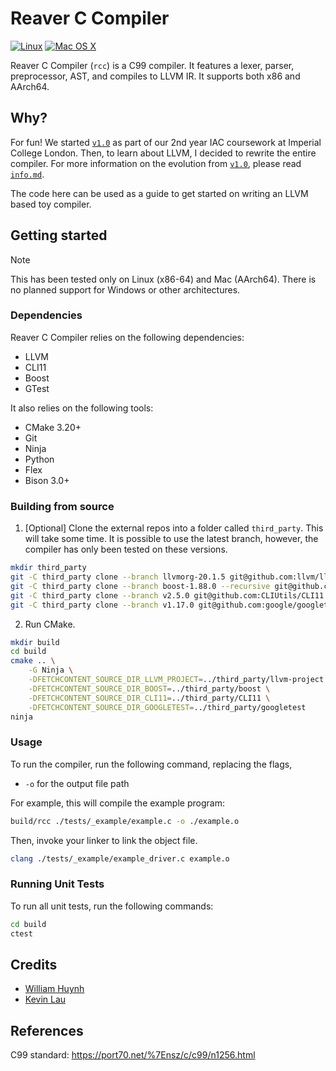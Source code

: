 # Reaver C Compiler

[![Linux](https://github.com/saturn691/ReaverCompiler/actions/workflows/ci-linux.yml/badge.svg)](https://github.com/saturn691/ReaverCompiler/actions/workflows/ci-linux.yml) [![Mac OS X](https://github.com/saturn691/ReaverCompiler/actions/workflows/ci-macos.yml/badge.svg)](https://github.com/saturn691/ReaverCompiler/actions/workflows/ci-macos.yml)

Reaver C Compiler (`rcc`) is a C99 compiler. It features a lexer, parser,
preprocessor, AST, and compiles to LLVM IR. It supports both x86 and AArch64.


## Why?

For fun! We started [`v1.0`](https://github.com/saturn691/ReaverCompiler/tree/v1.0)
as part of our 2nd year IAC coursework at Imperial College London. Then, to
learn about LLVM, I decided to rewrite the entire compiler. For more 
information on the evolution from
[`v1.0`](https://github.com/saturn691/ReaverCompiler/tree/v1.0), please read
[`info.md`](docs/info.md).

The code here can be used as a guide to get started on writing an LLVM based
toy compiler.

## Getting started

> [!NOTE]
> This has been tested only on Linux (x86-64) and Mac (AArch64). There is no
> planned support for Windows or other architectures.
 
### Dependencies

Reaver C Compiler relies on the following dependencies:

- LLVM
- CLI11
- Boost
- GTest

It also relies on the following tools:

- CMake 3.20+
- Git
- Ninja
- Python
- Flex
- Bison 3.0+

### Building from source

1. [Optional] Clone the external repos into a folder called `third_party`. 
   This will take some time. It is possible to use the latest branch, however,
   the compiler has only been tested on these versions.

```bash
mkdir third_party
git -C third_party clone --branch llvmorg-20.1.5 git@github.com:llvm/llvm-project.git
git -C third_party clone --branch boost-1.88.0 --recursive git@github.com:boostorg/boost.git
git -C third_party clone --branch v2.5.0 git@github.com:CLIUtils/CLI11.git
git -C third_party clone --branch v1.17.0 git@github.com:google/googletest.git
```

2. Run CMake.

```bash
mkdir build
cd build
cmake .. \
    -G Ninja \
    -DFETCHCONTENT_SOURCE_DIR_LLVM_PROJECT=../third_party/llvm-project \
    -DFETCHCONTENT_SOURCE_DIR_BOOST=../third_party/boost \
    -DFETCHCONTENT_SOURCE_DIR_CLI11=../third_party/CLI11 \
    -DFETCHCONTENT_SOURCE_DIR_GOOGLETEST=../third_party/googletest
ninja
```

### Usage

To run the compiler, run the following command, replacing the flags,

- `-o` for the output file path

For example, this will compile the example program:

```bash
build/rcc ./tests/_example/example.c -o ./example.o
```

Then, invoke your linker to link the object file.

```bash
clang ./tests/_example/example_driver.c example.o
```

### Running Unit Tests

To run all unit tests, run the following commands:

```bash
cd build
ctest
```

## Credits

- [William Huynh](https://www.linkedin.com/in/wh691/)
- [Kevin Lau](https://www.linkedin.com/in/kevinlau01/)

## References

C99 standard: https://port70.net/%7Ensz/c/c99/n1256.html
